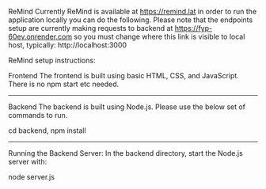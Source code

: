 ReMind
Currently ReMind is available at https://remind.lat in order to run the application locally you can do the following.
Please note that the endpoints setup are currently making requests to backend at https://fyp-60ev.onrender.com so you must change where this link is visible to local host, typically: http://localhost:3000


ReMind setup instructions:

Frontend
The frontend is built using basic HTML, CSS, and JavaScript.
There is no npm start etc needed.

-------

Backend
The backend is built using Node.js.
Please use the below set of commands to run.

cd backend,
npm install

------


Running the Backend Server:
In the backend directory, start the Node.js server with:

node server.js